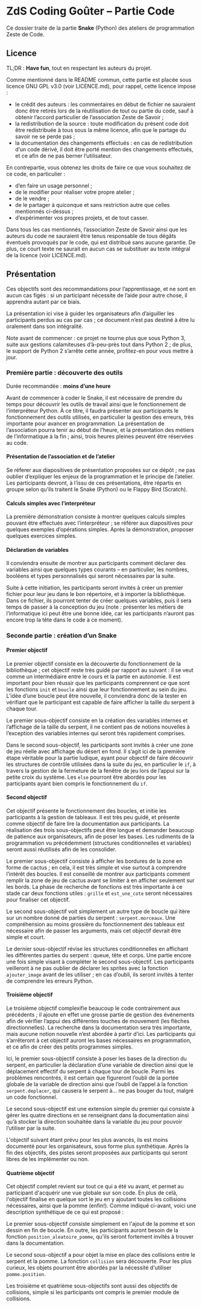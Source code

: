 # ZdS Coding Goûter – Partie Code

Ce dossier traite de la partie **Snake** (Python) des ateliers de programmation Zeste de Code.

## Licence

TL;DR : **Have fun**, tout en respectant les auteurs du projet.

Comme mentionné dans le README commun, cette partie est placée sous licence GNU GPL v3.0 (voir LICENCE.md), pour rappel, cette licence impose :

- le crédit des auteurs : les commentaires en début de fichier ne sauraient donc être retirés lors de la réutilisation de tout ou partie du code, sauf à obtenir l’accord particulier de l’association Zeste de Savoir ;
- la redistribution de la source : toute modification du présent code doit être redistribuée à tous sous la même licence, afin que le partage du savoir ne se perde pas ;
- la documentation des changements effectués : en cas de redistribution d’un code dérivé, il doit être porté mention des changements effectués, et ce afin de ne pas berner l’utilisateur.

En contrepartie, vous obtenez les droits de faire ce que vous souhaitez de ce code, en particulier :

- d’en faire un usage personnel ;
- de le modifier pour réaliser votre propre atelier ;
- de le vendre ;
- de le partager à quiconque et sans restriction autre que celles mentionnés ci-dessus ;
- d’expérimenter vos propres projets, et de tout casser.

Dans tous les cas mentionnés, l’association Zeste de Savoir ainsi que les auteurs du code ne sauraient être tenus responsable de tous dégâts éventuels provoqués par le code, qui est distribué sans aucune garantie. De plus, ce court texte ne saurait en aucun cas se substituer au texte intégral de la licence (voir LICENCE.md).

## Présentation

Ces objectifs sont des recommandations pour l’apprentissage, et ne sont en aucun cas figés : si un participant nécessite de l’aide pour autre chose, il apprendra autant par ce biais.

La présentation ici vise à guider les organisateurs afin d’aiguiller les participants perdus au cas par cas ; ce document n’est pas destiné à être lu oralement dans son intégralité.

Note avant de commencer : ce projet ne tourne plus que sous Python 3, suite aux gestions calamiteuses d’à-peu-près tout dans Python 2 ; de plus, le support de Python 2 s’arrête cette année, profitez-en pour vous mettre à jour.

### Première partie : découverte des outils

Durée recommandée : **moins d’une heure**

Avant de commencer à coder le Snake, il est nécessaire de prendre du temps pour découvrir les outils de travail ainsi que le fonctionnement de l’interpréteur Python. À ce titre, il faudra présenter aux participants le fonctionnement des outils utilisés, en particulier la gestion des erreurs, très importante pour avancer en programmation. La présentation de l’association pourra tenir au début de l’heure, et la présentation des métiers de l’informatique à la fin ; ainsi, trois heures pleines peuvent être réservées au code.

#### Présentation de l’association et de l’atelier

Se réferer aux diapositives de présentation proposées sur ce dépôt ; ne pas oublier d’expliquer les enjeux de la programmation et le principe de l’atelier. Les participants devront, à l’issu de ces présentations, être répartis en groupe selon qu’ils traitent le Snake (Python) ou le Flappy Bird (Scratch).

#### Calculs simples avec l’interpréteur

La première démonstration consiste à montrer quelques calculs simples pouvant être effectués avec l’interpréteur ; se référer aux diapositives pour quelques exemples d’opérations simples. Après la démonstration, proposer quelques exercices simples.

#### Déclaration de variables

Il conviendra ensuite de montrer aux participants comment déclarer des variables ainsi que quelques types courants – en particulier, les nombres, booléens et types personnalisés qui seront nécessaires par la suite.

Suite à cette initiation, les participants seront invités à créer un premier fichier pour leur jeu dans le bon répertoire, et à importer la bibliothèque. Dans ce fichier, ils pourront tenter de créer quelques variables, puis il sera temps de passer à la conception du jeu (note : présenter les métiers de l’informatique ici peut être une bonne idée, car les participants n’auront pas encore trop la tête dans le code à ce moment).

### Seconde partie : création d’un Snake

#### Premier objectif

Le premier objectif consiste en la découverte du fonctionnement de la bibliothèque ; cet objectif reste très guidé par rapport au suivant : il se veut comme un intermédiaire entre le cours et la partie en autonomie. Il est important pour bien réussir que les participants comprennent ce que sont les fonctions `init` et `boucle` ainsi que leur fonctionnement au sein du jeu. L’idée d’une boucle peut être nouvelle, il conviendra donc de la tester en vérifiant que le participant est capable de faire afficher la taille du serpent à chaque tour.

Le premier sous-objectif consiste en la création des variables internes et l’affichage de la taille du serpent, il ne contient pas de notions nouvelles à l’exception des variables internes qui seront très rapidement comprises.

Dans le second sous-objectif, les participants sont invités à créer une zone de jeu réelle avec affichage du désert en fond. Il s’agit ici de la première étape véritable pour la partie ludique, ayant pour objectif de faire découvrir les structures de contrôle utilisées dans la suite du jeu, en particulier le `if`, à travers la gestion de la fermeture de la fenêtre de jeu lors de l’appui sur la petite croix du système. Les `else` pourront être abordés pour les participants ayant bien compris le fonctionnement du `if`.

#### Second objectif

Cet objectif présente le fonctionnement des boucles, et initie les participants à la gestion de tableaux. Il est très peu guidé, et présente comme objectif de faire lire la documentation aux participants. La réalisation des trois sous-objectifs peut être longue et demander beaucoup de patience aux organisateurs, afin de poser les bases. Les rudiments de la programmation vu précédemment (structures conditionnelles et variables) seront aussi réutilisés afin de les consolider.

Le premier sous-objectif consiste à afficher les bordures de la zone en forme de cactus ; en cela, il est très simple et vise surtout à comprendre l’intérêt des boucles. Il est conseillé de montrer aux participants comment remplir la zone de jeu de cactus avant se limiter à en afficher seulement sur les bords. La phase de recherche de fonctions est très importante à ce stade car deux fonctions utiles : `grille` et `est_une_cote` seront nécessaires pour finaliser cet objectif.

Le second sous-objectif voit simplement un autre type de boucle qui itère sur un nombre donné de parties du serpent : `serpent.morceaux`. Une compréhension au moins grossière du fonctionnement des tableaux est nécessaire afin de passer les arguments, mais cet objectif devrait être simple et court.

Le dernier sous-objectif révise les structures conditionnelles en affichant les différentes parties du serpent : queue, tête et corps. Une partie encore une fois simple visant à compléter le second sous-objectif. Les participants veilleront à ne pas oublier de déclarer les sprites avec la fonction `ajouter_image` avant de les utiliser ; en cas d’oubli, ils seront invités à tenter de comprendre les erreurs Python.

#### Troisième objectif

Le troisième objectif complexifie beaucoup le code contrairement aux précédents ; il ajoute en effet une grosse partie de gestion des événements afin de vérifier l’appui des différentes touches de mouvement (les flèches directionnelles). La recherche dans la documentation sera très importante, mais aucune notion nouvelle n’est abordée à partir d’ici. Les participants qui s’arrêteront à cet objectif auront les bases nécessaires en programmation, et ce afin de créer des petits programmes simples.

Ici, le premier sous-objectif consiste à poser les bases de la direction du serpent, en particulier la déclaration d’une variable de direction ainsi que le déplacement effectif du serpent à chaque tour de boucle. Parmi les problèmes rencontrés, il est certain que figureront l’oubli de la portée globale de la variable de direction ainsi que l’oubli de l’appel à la fonction `serpent.deplacer`, qui causera le serpent à… ne pas bouger du tout, malgré un code fonctionnel.

Le second sous-objectif est une extension simple du premier qui consiste à gérer les quatre directions en se renseignant dans la documentation ainsi qu’à stocker la direction souhaitée dans la variable du jeu pour pouvoir l’utiliser par la suite.

L'objectif suivant étant prévu pour les plus avancés, ils est moins documenté pour les organisateurs, sous forme plus synthétique. Après la fin des objectifs, des pistes seront proposées aux participants qui seront libres de les implémenter ou non.

#### Quatrième objectif

Cet objectif complet revient sur tout ce qui a été vu avant, et permet au participant d'acquérir une vue globale sur son code. En plus de celà, l'objectif finalise en quelque sort le jeu en y ajoutant toutes les collisions nécessaires, ainsi que la pomme (enfin!). Comme indiqué ci-avant, voici une description synthétique de ce qui est proposé :

Le premier sous-objectif consiste simplement en l'ajout de la pomme et son dessin en fin de boucle. En outre, les participants auront besoin de la fonction `position_aleatoire_pomme`, qu'ils seront fortement invités à trouver dans la documentation.

Le second sous-objectif a pour objet la mise en place des collisions entre le serpent et la pomme. La fonction `collision` sera découverte. Pour les plus curieux, les objets pourront être abordés par la nécessité d'utiliser `pomme.position`.

Les troisième et quatrième sous-objectifs sont aussi des objectifs de collisions, simple si les participants ont compris le premier module de collisions.
